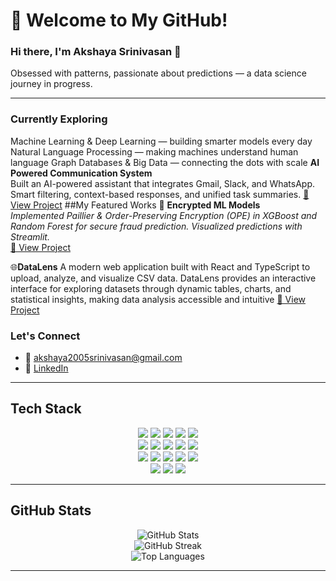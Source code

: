 # 🌟 Welcome to My GitHub!

### Hi there, I'm **Akshaya Srinivasan** 👋  
Obsessed with patterns, passionate about predictions — a data science journey in progress.

---

### Currently Exploring
Machine Learning & Deep Learning — building smarter models every day
Natural Language Processing — making machines understand human language
Graph Databases & Big Data — connecting the dots with scale 
 **AI Powered Communication System**  
Built an AI-powered assistant that integrates Gmail, Slack, and WhatsApp. Smart filtering, context-based responses, and unified task summaries.
[🔗 View Project](https://github.com/Akshaya150105/AI-Powered-Communication-Assistant)
##My Featured Works
🔐 **Encrypted ML Models**  
*Implemented Paillier & Order-Preserving Encryption (OPE) in XGBoost and Random Forest for secure fraud prediction. Visualized predictions with Streamlit.*  
[🔗 View Project](https://github.com/Akshaya150105/Credit-Card-Fraud-Detection)

🌐**DataLens**
A modern web application built with React and TypeScript to upload, analyze, and visualize CSV data. DataLens provides an interactive interface for exploring datasets through dynamic tables, charts, and statistical insights, making data analysis accessible and intuitive
[🔗 View Project](https://github.com/Akshaya150105/Datalens)

###  Let's Connect
- 📧 akshaya2005srinivasan@gmail.com  
- 🔗 [LinkedIn](https://www.linkedin.com/in/akshaya-srinivasan-467a8b255) 

---

##  Tech Stack

<div align="center">

<img src="https://img.shields.io/badge/C-%2300599C.svg?style=for-the-badge&logo=c&logoColor=white">
<img src="https://img.shields.io/badge/C++-%2300599C.svg?style=for-the-badge&logo=c%2B%2B&logoColor=white">
<img src="https://img.shields.io/badge/Java-%23ED8B00.svg?style=for-the-badge&logo=openjdk&logoColor=white">
<img src="https://img.shields.io/badge/Python-%2314354C.svg?style=for-the-badge&logo=python&logoColor=white">
<img src="https://img.shields.io/badge/R-%23276DC3.svg?style=for-the-badge&logo=r&logoColor=white">
<br>
<img src="https://img.shields.io/badge/FastAPI-005571?style=for-the-badge&logo=fastapi">
<img src="https://img.shields.io/badge/Django-%23092E20.svg?style=for-the-badge&logo=django&logoColor=white">
<img src="https://img.shields.io/badge/MySQL-%234479A1.svg?style=for-the-badge&logo=mysql&logoColor=white">
<img src="https://img.shields.io/badge/MongoDB-%234ea94b.svg?style=for-the-badge&logo=mongodb&logoColor=white">
<img src="https://img.shields.io/badge/Neo4j-%2300A3D9.svg?style=for-the-badge&logo=neo4j&logoColor=white">
<br>
<img src="https://img.shields.io/badge/Pandas-%23150458.svg?style=for-the-badge&logo=pandas&logoColor=white">
<img src="https://img.shields.io/badge/NumPy-%23013243.svg?style=for-the-badge&logo=numpy&logoColor=white">
<img src="https://img.shields.io/badge/Matplotlib-%23ffffff.svg?style=for-the-badge&logo=Matplotlib&logoColor=black">
<img src="https://img.shields.io/badge/Seaborn-%2300A3D9.svg?style=for-the-badge&logoColor=white">
<img src="https://img.shields.io/badge/scikit--learn-%23F7931E.svg?style=for-the-badge&logo=scikit-learn&logoColor=white">
<br>
<img src="https://img.shields.io/badge/TensorFlow-%23FF6F00.svg?style=for-the-badge&logo=TensorFlow&logoColor=white">
<img src="https://img.shields.io/badge/PyTorch-%23EE4C2C.svg?style=for-the-badge&logo=pytorch&logoColor=white">
<img src="https://img.shields.io/badge/NLTK-%23009999.svg?style=for-the-badge&logoColor=white">

</div>

---

## GitHub Stats

<div align="center">

<img src="https://github-readme-stats.vercel.app/api?username=Akshaya150105&theme=radical&hide_border=false&include_all_commits=true&count_private=true" alt="GitHub Stats">  
<br>
<img src="https://github-readme-streak-stats.herokuapp.com/?user=Akshaya150105&theme=radical&hide_border=false" alt="GitHub Streak">  
<br>
<img src="https://github-readme-stats.vercel.app/api/top-langs/?username=Akshaya150105&theme=radical&layout=compact&hide_border=false" alt="Top Languages">

</div>






---
